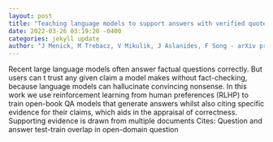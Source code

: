 ```yaml
--- 
layout: post 
title: "Teaching language models to support answers with verified quotes" 
date: 2022-03-26 03:19:20 -0400 
categories: jekyll update 
author: "J Menick, M Trebacz, V Mikulik, J Aslanides, F Song - arXiv preprint arXiv , 2022" 
--- 
```

Recent large language models often answer factual questions correctly. But users can t trust any given claim a model makes without fact-checking, because language models can hallucinate convincing nonsense. In this work we use reinforcement learning from human preferences (RLHP) to train open-book QA models that generate answers whilst also citing specific evidence for their claims, which aids in the appraisal of correctness. Supporting evidence is drawn from multiple documents Cites: Question and answer test-train overlap in open-domain question